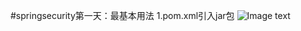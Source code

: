 #springsecurity第一天：最基本用法
1.pom.xml引入jar包
![Image text](https://github.com/JustShowTime/springSecurity-study/raw/master/Assets/images/day1-step1.png)
